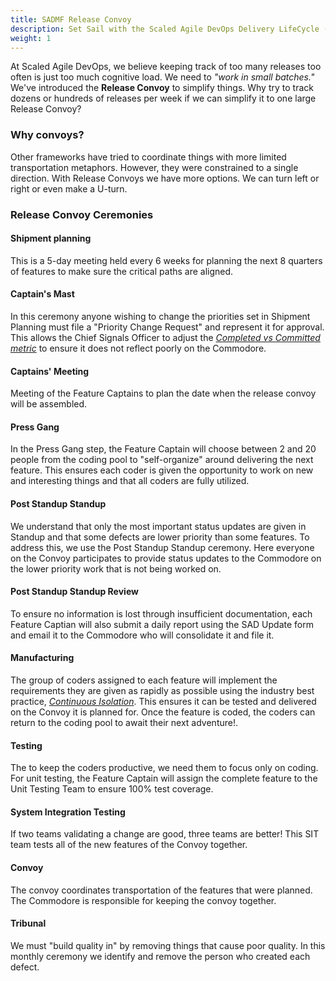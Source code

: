 ```yaml
---
title: SADMF Release Convoy
description: Set Sail with the Scaled Agile DevOps Delivery LifeCycle (SAD DLC)
weight: 1
---
```


At Scaled Agile DevOps, we believe keeping track of too many releases too often is just too much cognitive load. We need to
*"work in small batches."* We've
introduced the **Release Convoy** to simplify things. Why try to track dozens or hundreds of releases per week if we can
simplify it to one large Release Convoy?

### Why convoys?

Other frameworks have tried to coordinate things with more limited transportation metaphors. However, they were constrained to a single direction.
With Release Convoys we have more options. We can turn left or right or even make a U-turn.

### Release Convoy Ceremonies

#### Shipment planning

This is a 5-day meeting held every 6 weeks for planning the next 8 quarters of features to make sure the critical paths are aligned.

#### Captain's Mast

In this ceremony anyone wishing to change the priorities set in Shipment Planning must file a
  "Priority Change Request" and represent it for approval. This allows the Chief Signals Officer to adjust the
  *[Completed vs Committed metric](./README.md#features-completed-vs-committed)* to ensure it does not reflect poorly on the Commodore.

#### Captains' Meeting

Meeting of the Feature Captains to plan the date when the release convoy will be assembled.

#### Press Gang

In the Press Gang step, the Feature Captain will choose between 2 and 20 people from the coding pool to "self-organize" around delivering the next feature. This ensures each coder is given the opportunity to work on new and interesting things and that all coders are fully utilized.

#### Post Standup Standup

We understand that only the most important status updates are given in Standup and that
     some defects are lower priority than some features. To address this, we use the Post Standup Standup ceremony. Here
     everyone on the Convoy participates to provide status updates to the Commodore on the lower priority work that is
     not being worked on.  

#### Post Standup Standup Review

To ensure no information is lost through insufficient documentation, each Feature
     Captian will also submit a daily report using the SAD Update form and email it to the Commodore who will
     consolidate it and file it.

#### Manufacturing

The group of coders assigned to each feature will implement the requirements they are given as
  rapidly as possible using the industry best practice, *[Continuous Isolation](https://continuousisolation.com)*. This
  ensures it can be tested and delivered on the Convoy it is planned for. Once the feature is coded, the coders can return to the coding pool to await their next adventure!.

#### Testing

The to keep the coders productive, we need them to focus only on coding. For unit testing, the Feature Captain will assign the complete feature to the Unit Testing Team to ensure 100% test coverage.

#### System Integration Testing

If two teams validating a change are good, three teams are better! This SIT team tests all of the new features of the Convoy together.

#### Convoy

The convoy coordinates transportation of the features that were planned. The Commodore is responsible for keeping the convoy together.

#### Tribunal

We must "build quality in" by removing things that cause poor quality. In this monthly ceremony we identify and remove the person who created each defect.
